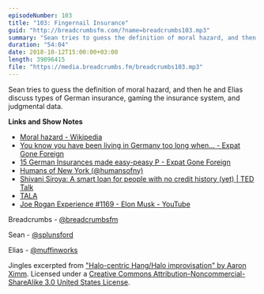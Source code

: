 ```yaml
---
episodeNumber: 103
title: "103: Fingernail Insurance"
guid: "http://breadcrumbsfm.com/?name=breadcrumbs103.mp3"
summary: "Sean tries to guess the definition of moral hazard, and then he and Elias discuss types of German insurance, gaming the insurance system, and judgmental data."
duration: "54:04"
date: 2018-10-12T15:00:00+03:00
length: 39096415
file: "https://media.breadcrumbs.fm/breadcrumbs103.mp3"
---
```

Sean tries to guess the definition of moral hazard, and then he and Elias discuss types of German insurance, gaming the insurance system, and judgmental data.

**Links and Show Notes**
- [Moral hazard - Wikipedia](https://en.wikipedia.org/wiki/Moral_hazard)
- [You know you have been living in Germany too long when... - Expat Gone Foreign](https://log.expatgoneforeign.com/2016/01/10/you-know-you-have-been-living-in-germany-too-long-when/)
- [15 German Insurances made easy-peasy P - Expat Gone Foreign](https://expatgoneforeign.com/2014/09/06/german-insurances-made-easy-peasy/15-german-insurances-made-easy-peasy-p/)
- [Humans of New York (@humansofny)](https://www.instagram.com/humansofny/)
- [Shivani Siroya: A smart loan for people with no credit history (yet) | TED Talk](https://www.ted.com/talks/shivani_siroya_a_smart_loan_for_people_with_no_credit_history_yet?language=en)
- [TALA](https://tala.co/)
- [Joe Rogan Experience #1169 - Elon Musk - YouTube](https://youtu.be/ycPr5-27vSI)

Breadcrumbs - [@breadcrumbsfm](https://twitter.com/breadcrumbsfm)

Sean - [@splunsford](https://twitter.com/splunsford)

Elias - [@muffinworks](https://twitter.com/muffinworks)

Jingles excerpted from ["Halo-centric Hang/Halo improvisation" by Aaron Ximm](http://freemusicarchive.org/music/aaron_ximm/handpans_and_the_hang/). Licensed under a [Creative Commons Attribution-Noncommercial-ShareAlike 3.0 United States License](http://creativecommons.org/licenses/by-nc-sa/3.0/us/).